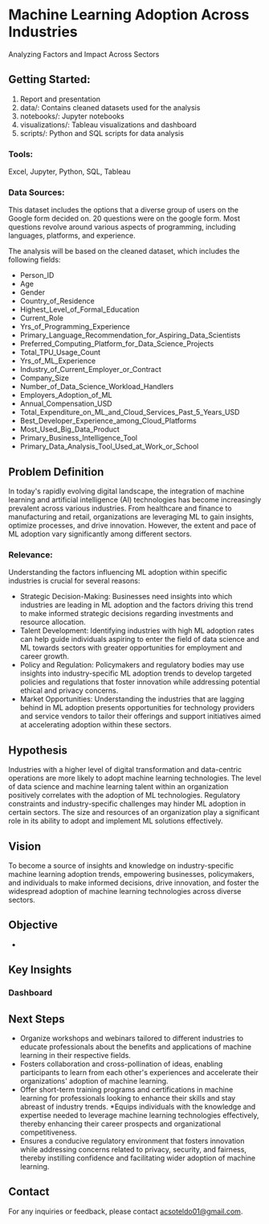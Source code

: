 # Machine Learning Adoption Across Industries
Analyzing Factors and Impact Across Sectors

## Getting Started: 
1. Report and presentation
2. data/: Contains cleaned datasets used for the analysis
3. notebooks/: Jupyter notebooks
4. visualizations/: Tableau visualizations and dashboard
5. scripts/: Python and SQL scripts for data analysis

### Tools:
Excel, Jupyter, Python, SQL, Tableau

### Data Sources:
This dataset includes the options that a diverse group of users on the Google form decided on. 20 questions were on the google form. Most questions revolve around various aspects of programming, including languages, platforms, and experience.

The analysis will be based on the cleaned dataset, which includes the following fields:
* Person_ID
* Age
* Gender
* Country_of_Residence
* Highest_Level_of_Formal_Education
* Current_Role
* Yrs_of_Programming_Experience
* Primary_Language_Recommendation_for_Aspiring_Data_Scientists
* Preferred_Computing_Platform_for_Data_Science_Projects
* Total_TPU_Usage_Count
* Yrs_of_ML_Experience
* Industry_of_Current_Employer_or_Contract
* Company_Size
* Number_of_Data_Science_Workload_Handlers
* Employers_Adoption_of_ML
* Annual_Compensation_USD
* Total_Expenditure_on_ML_and_Cloud_Services_Past_5_Years_USD
* Best_Developer_Experience_among_Cloud_Platforms
* Most_Used_Big_Data_Product
* Primary_Business_Intelligence_Tool
* Primary_Data_Analysis_Tool_Used_at_Work_or_School

## Problem Definition
In today's rapidly evolving digital landscape, the integration of machine learning and artificial intelligence (AI) technologies has become increasingly prevalent across various industries. From healthcare and finance to manufacturing and retail, organizations are leveraging ML to gain insights, optimize processes, and drive innovation. However, the extent and pace of ML adoption vary significantly among different sectors.

### Relevance:
Understanding the factors influencing ML adoption within specific industries is crucial for several reasons:
* Strategic Decision-Making: Businesses need insights into which industries are leading in ML adoption and the factors driving this trend to make informed strategic decisions regarding investments and resource allocation.
* Talent Development: Identifying industries with high ML adoption rates can help guide individuals aspiring to enter the field of data science and ML towards sectors with greater opportunities for employment and career growth.
* Policy and Regulation: Policymakers and regulatory bodies may use insights into industry-specific ML adoption trends to develop targeted policies and regulations that foster innovation while addressing potential ethical and privacy concerns.
* Market Opportunities: Understanding the industries that are lagging behind in ML adoption presents opportunities for technology providers and service vendors to tailor their offerings and support initiatives aimed at accelerating adoption within these sectors.

## Hypothesis
Industries with a higher level of digital transformation and data-centric operations are more likely to adopt machine learning technologies.
The level of data science and machine learning talent within an organization positively correlates with the adoption of ML technologies.
Regulatory constraints and industry-specific challenges may hinder ML adoption in certain sectors.
The size and resources of an organization play a significant role in its ability to adopt and implement ML solutions effectively.

## Vision
To become a source of insights and knowledge on industry-specific machine learning adoption trends, empowering businesses, policymakers, and individuals to make informed decisions, drive innovation, and foster the widespread adoption of machine learning technologies across diverse sectors.

## Objective
* 

## Key Insights
### Dashboard

## Next Steps
* Organize workshops and webinars tailored to different industries to educate professionals about the benefits and applications of machine learning in their respective fields.
* Fosters collaboration and cross-pollination of ideas, enabling participants to learn from each other's experiences and accelerate their organizations' adoption of machine learning.
* Offer short-term training programs and certifications in machine learning for professionals looking to enhance their skills and stay abreast of industry trends.
*Equips individuals with the knowledge and expertise needed to leverage machine learning technologies effectively, thereby enhancing their career prospects and organizational competitiveness.
* Ensures a conducive regulatory environment that fosters innovation while addressing concerns related to privacy, security, and fairness, thereby instilling confidence and facilitating wider adoption of machine learning.

## Contact
For any inquiries or feedback, please contact acsoteldo01@gmail.com.
